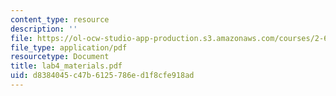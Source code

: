 ```yaml
---
content_type: resource
description: ''
file: https://ol-ocw-studio-app-production.s3.amazonaws.com/courses/2-693-principles-of-oceanographic-instrument-systems-sensors-and-measurements-13-998-spring-2004/d8384045c47b6125786ed1f8cfe918ad_lab4_materials.pdf
file_type: application/pdf
resourcetype: Document
title: lab4_materials.pdf
uid: d8384045-c47b-6125-786e-d1f8cfe918ad
---
```

